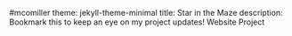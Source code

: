 #mcomiller
theme: jekyll-theme-minimal
title: Star in the Maze
description: Bookmark this to keep an eye on my project updates!
Website Project
